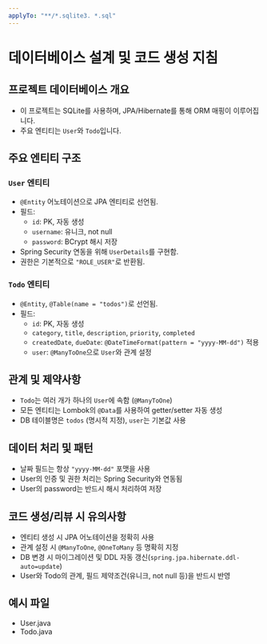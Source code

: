 ```yaml
---
applyTo: "**/*.sqlite3. *.sql"
---
```


# 데이터베이스 설계 및 코드 생성 지침

## 프로젝트 데이터베이스 개요

- 이 프로젝트는 SQLite를 사용하며, JPA/Hibernate를 통해 ORM 매핑이 이루어집니다.
- 주요 엔티티는 `User`와 `Todo`입니다.

## 주요 엔티티 구조

### `User` 엔티티
- `@Entity` 어노테이션으로 JPA 엔티티로 선언됨.
- 필드:
    - `id`: PK, 자동 생성
    - `username`: 유니크, not null
    - `password`: BCrypt 해시 저장
- Spring Security 연동을 위해 `UserDetails`를 구현함.
- 권한은 기본적으로 `"ROLE_USER"`로 반환됨.

### `Todo` 엔티티
- `@Entity`, `@Table(name = "todos")`로 선언됨.
- 필드:
    - `id`: PK, 자동 생성
    - `category`, `title`, `description`, `priority`, `completed`
    - `createdDate`, `dueDate`: `@DateTimeFormat(pattern = "yyyy-MM-dd")` 적용
    - `user`: `@ManyToOne`으로 `User`와 관계 설정

## 관계 및 제약사항
- `Todo`는 여러 개가 하나의 `User`에 속함 (`@ManyToOne`)
- 모든 엔티티는 Lombok의 `@Data`를 사용하여 getter/setter 자동 생성
- DB 테이블명은 `todos` (명시적 지정), `user`는 기본값 사용

## 데이터 처리 및 패턴
- 날짜 필드는 항상 `"yyyy-MM-dd"` 포맷을 사용
- User의 인증 및 권한 처리는 Spring Security와 연동됨
- User의 password는 반드시 해시 처리하여 저장

## 코드 생성/리뷰 시 유의사항
- 엔티티 생성 시 JPA 어노테이션을 정확히 사용
- 관계 설정 시 `@ManyToOne`, `@OneToMany` 등 명확히 지정
- DB 변경 시 마이그레이션 및 DDL 자동 갱신(`spring.jpa.hibernate.ddl-auto=update`)
- User와 Todo의 관계, 필드 제약조건(유니크, not null 등)을 반드시 반영

## 예시 파일
- User.java
- Todo.java
